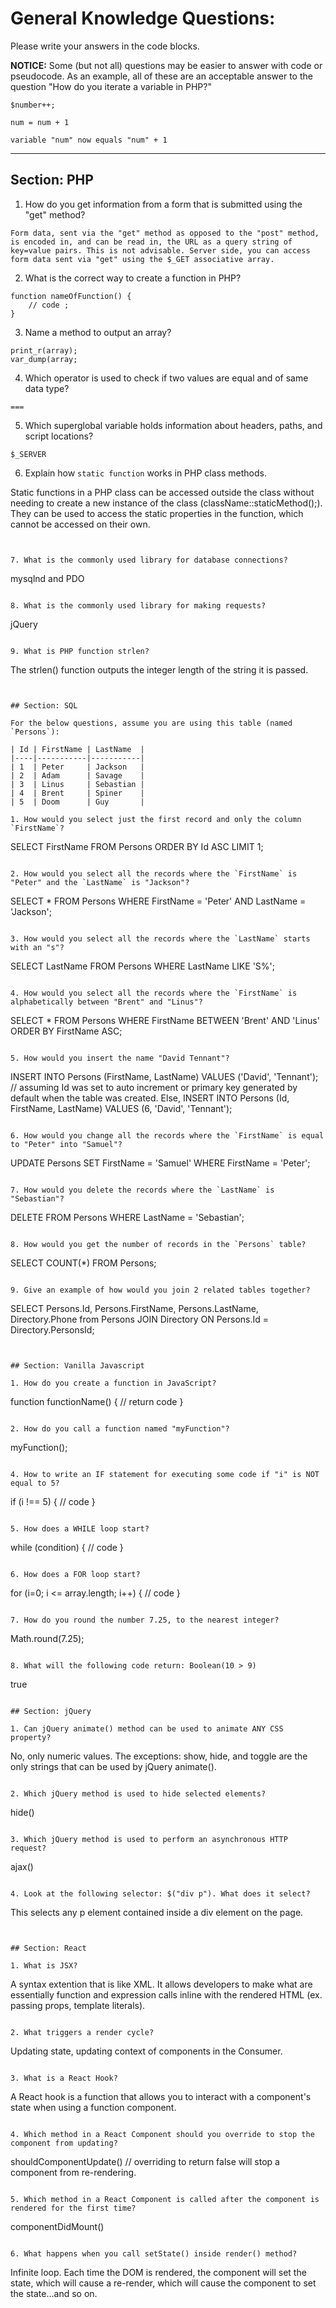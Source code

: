 # General Knowledge Questions:

Please write your answers in the code blocks.

**NOTICE:** Some (but not all) questions may be easier to answer with code or pseudocode. As an example, all of these are an acceptable answer to the question "How do you iterate a variable in PHP?"

```
$number++;
```

```
num = num + 1
```

```
variable "num" now equals "num" + 1
```

-----------------------------------------------------------------------

## Section: PHP

1. How do you get information from a form that is submitted using the "get" method?

```
Form data, sent via the "get" method as opposed to the "post" method, is encoded in, and can be read in, the URL as a query string of key=value pairs. This is not advisable. Server side, you can access form data sent via "get" using the $_GET associative array.
```

2. What is the correct way to create a function in PHP?

```
function nameOfFunction() {
	// code ;
}
```

3. Name a method to output an array?

```
print_r(array);
var_dump(array;
```

4. Which operator is used to check if two values are equal and of same data type?

```
===
```

5. Which superglobal variable holds information about headers, paths, and script locations?

```
$_SERVER
```

6. Explain how `static function` works in PHP class methods.

Static functions in a PHP class can be accessed outside the class without needing to create a new instance of the class (className::staticMethod();). They can be used to access the static properties in the function, which cannot be accessed on their own.
```


7. What is the commonly used library for database connections?

```
mysqlnd and PDO
```

8. What is the commonly used library for making requests?

```
jQuery
```

9. What is PHP function strlen?

```
The strlen() function outputs the integer length of the string it is passed.
```


## Section: SQL

For the below questions, assume you are using this table (named `Persons`):

| Id | FirstName | LastName  |
|----|-----------|-----------|
| 1  | Peter     | Jackson   |
| 2  | Adam      | Savage    |
| 3  | Linus     | Sebastian |
| 4  | Brent     | Spiner    |
| 5  | Doom      | Guy       |

1. How would you select just the first record and only the column `FirstName`?

```
SELECT FirstName FROM Persons ORDER BY Id ASC LIMIT 1;
```

2. How would you select all the records where the `FirstName` is "Peter" and the `LastName` is "Jackson"?

```
SELECT * FROM Persons WHERE FirstName = 'Peter' AND LastName = 'Jackson';
```

3. How would you select all the records where the `LastName` starts with an "s"?

```
SELECT LastName FROM Persons WHERE LastName LIKE 'S%';
```

4. How would you select all the records where the `FirstName` is alphabetically between "Brent" and "Linus"?

```
SELECT * FROM Persons WHERE FirstName BETWEEN 'Brent' AND 'Linus' ORDER BY FirstName ASC;
```

5. How would you insert the name "David Tennant"?

```
INSERT INTO Persons (FirstName, LastName) VALUES ('David', 'Tennant'); // assuming Id was set to auto increment or primary key generated by default when the table was created. Else, INSERT INTO Persons (Id, FirstName, LastName) VALUES (6, 'David', 'Tennant');
```

6. How would you change all the records where the `FirstName` is equal to "Peter" into "Samuel"?

```
UPDATE Persons SET FirstName = 'Samuel' WHERE FirstName = 'Peter';
```

7. How would you delete the records where the `LastName` is "Sebastian"?

```
DELETE FROM Persons WHERE LastName = 'Sebastian';
```

8. How would you get the number of records in the `Persons` table?

```
SELECT COUNT(*) FROM Persons;
```

9. Give an example of how would you join 2 related tables together?

```
SELECT Persons.Id, Persons.FirstName, Persons.LastName, Directory.Phone from Persons JOIN Directory ON Persons.Id = Directory.PersonsId;
```


## Section: Vanilla Javascript

1. How do you create a function in JavaScript?

```
function functionName() {
	// return code
}
 ```

2. How do you call a function named "myFunction"?

```
myFunction();
```

4. How to write an IF statement for executing some code if "i" is NOT equal to 5?

```
if (i !== 5) {
	// code
}
```

5. How does a WHILE loop start?

```
while (condition) {
	// code 
}
```

6. How does a FOR loop start?

```
for (i=0; i <= array.length; i++) {
	// code
}
```

7. How do you round the number 7.25, to the nearest integer?

```
Math.round(7.25);
```

8. What will the following code return: Boolean(10 > 9)

```
true
```

## Section: jQuery

1. Can jQuery animate() method can be used to animate ANY CSS property?

```
No, only numeric values. The exceptions: show, hide, and toggle are the only strings that can be used by jQuery animate().
```

2. Which jQuery method is used to hide selected elements?

```
hide()
```

3. Which jQuery method is used to perform an asynchronous HTTP request?

```
ajax()
```

4. Look at the following selector: $("div p"). What does it select?

```
This selects any p element contained inside a div element on the page.
```


## Section: React

1. What is JSX?

```
A syntax extention that is like XML. It allows developers to make what are essentially function and expression calls inline with the rendered HTML (ex. passing props, template literals).
```

2. What triggers a render cycle?

```
Updating state, updating context of components in the Consumer.
```

3. What is a React Hook?

```
A React hook is a function that allows you to interact with a component's state when using a function component.
```

4. Which method in a React Component should you override to stop the component from updating?

```
shouldComponentUpdate() // overriding to return false will stop a component from re-rendering.
```

5. Which method in a React Component is called after the component is rendered for the first time?

```
componentDidMount()
```

6. What happens when you call setState() inside render() method?

```
Infinite loop. Each time the DOM is rendered, the component will set the state, which will cause a re-render, which will cause the component to set the state...and so on.
```


